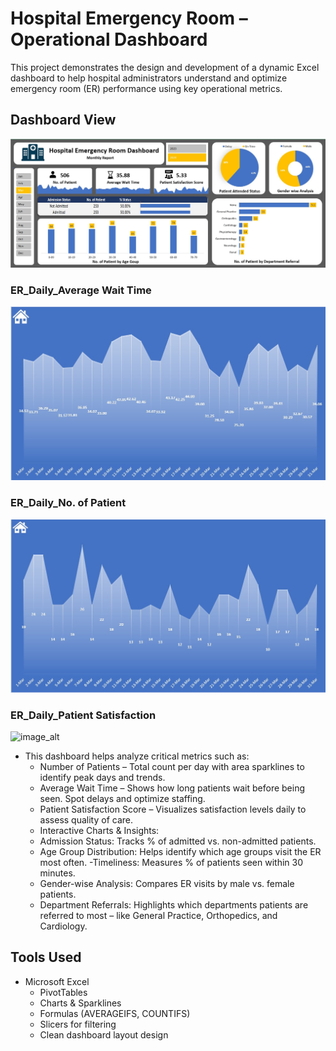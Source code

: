 # Hospital Emergency Room – Operational Dashboard
This project demonstrates the design and development of a dynamic Excel dashboard to help hospital administrators understand and optimize emergency room (ER) performance using key operational metrics.

## Dashboard View
![image alt](https://github.com/DilrukshiManjula07/Full-Excel-Dashboard-of-Hospital_Emergency_Room/blob/c9bf120302f1989a7e7d8eb5bf0b25c58f326dcf/Full%20Excel%20Dashboard%20of%20Hospital_Emergency_Room.JPG)

### ER_Daily_Average Wait Time 
![image_alt](https://github.com/DilrukshiManjula07/Full-Excel-Dashboard-of-Hospital_Emergency_Room/blob/main/ER_Daily_Average%20Wait%20Time%20.jpg)

### ER_Daily_No. of Patient
![image_alt](https://github.com/DilrukshiManjula07/Full-Excel-Dashboard-of-Hospital_Emergency_Room/blob/main/ER_Daily_No.%20of%20Patient.jpg)

### ER_Daily_Patient Satisfaction 
![image_alt]()
- This dashboard helps analyze critical metrics such as:
  - Number of Patients – Total count per day with area sparklines to identify peak days and trends.
  - Average Wait Time – Shows how long patients wait before being seen. Spot delays and optimize staffing.
  - Patient Satisfaction Score – Visualizes satisfaction levels daily to assess quality of care.
  - Interactive Charts & Insights:
  - Admission Status: Tracks % of admitted vs. non-admitted patients.
  - Age Group Distribution: Helps identify which age groups visit the ER most often.
  -Timeliness: Measures % of patients seen within 30 minutes.
  - Gender-wise Analysis: Compares ER visits by male vs. female patients.
  - Department Referrals: Highlights which departments patients are referred to most – like General Practice, Orthopedics, and Cardiology.

## Tools Used
- Microsoft Excel
  - PivotTables
  - Charts & Sparklines
  - Formulas (AVERAGEIFS, COUNTIFS)
  - Slicers for filtering
  - Clean dashboard layout design

